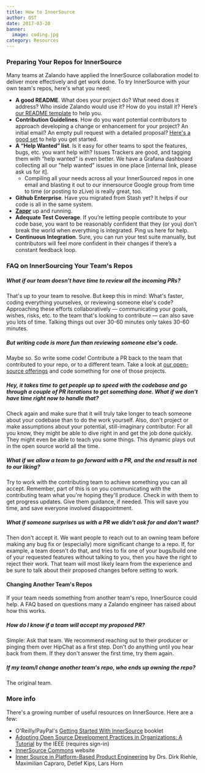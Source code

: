 ```yaml
---
title: How to InnerSource
author: OST
date: 2017-03-20
banner:
  image: coding.jpg
category: Resources
---
```


### Preparing Your Repos for InnerSource
Many teams at Zalando have applied the InnerSource collaboration model to deliver more effectively and get work done. To try InnerSource with your own team's repos, here's what you need:

- **A good README**. What does your project do? What need does it address? Who inside Zalando would use it? How do you install it? Here’s [our README template](https://github.com/zalando/zalando-howto-open-source/blob/master/READMEtemplate.md) to help you.
- **Contribution Guidelines**. How do you want potential contributors to approach developing a change or enhancement for your project? An initial email? An empty pull request with a detailed proposal? [Here's a good set](https://github.com/zalando/skipper/blob/master/CONTRIBUTING.md) to help you get started.
- **A “Help Wanted” list**. Is it easy for other teams to spot the features, bugs, etc. you want help with? Issues Trackers are good, and tagging them with “help wanted” is even better. We have a Grafana dashboard collecting all our "help wanted" issues in one place [internal link, please ask us for it].
  - Compiling all your needs across all your InnerSourced repos in one email and blasting it out to our innersource Google group from time to time (or posting to zLive) is really great, too.
- **Github Enterprise**. Have you migrated from Stash yet? It helps if our code is all in the same system.
- **[Zappr](https://github.com/zalando/zappr)** up and running.
- **Adequate Test Coverage**. If you’re letting people contribute to your code base, you want to be reasonably confident that they (or you) don’t break the world when everything is integrated. Ping us here for help.
- **Continuous Integration**. Sure, you can run your test suite manually, but contributors will feel more confident in their changes if there’s a constant feedback loop. 

### FAQ on InnerSourcing Your Team's Repos

##### What if our team doesn't have time to review all the incoming PRs?
That's up to your team to resolve. But keep this in mind: What's faster, coding everything yourselves, or reviewing someone else's code? Approaching these efforts collaboratively — communicating your goals, wishes, risks, etc. to the team that's looking to contribute — can also save you lots of time. Talking things out over 30-60 minutes only takes 30-60 minutes.

##### But writing code is more fun than reviewing someone else's code. 
Maybe so. So write some code! Contribute a PR back to the team that contributed to your repo, or to a different team. Take a look at [our open-source offerings](https://zalando.github.io/) and code something for one of those projects.

##### Hey, it takes time to get people up to speed with the codebase and go through a couple of PR iterations to get something done. What if we don't have time right now to handle that?
Check again and make sure that it will truly take longer to teach someone about your codebase than to do the work yourself. Also, don't project or make assumptions about your potential, still-imaginary contributor: For all you know, they might be able to dive right in and get the job done quickly. They might even be able to teach you some things. This dynamic plays out in the open source world all the time.

##### What if we allow a team to go forward with a PR, and the end result is not to our liking?
Try to work with the contributing team to achieve something you can all accept. Remember, part of this is on you communicating with the contributing team what you're hoping they'll produce. Check in with them to get progress updates. Give them guidance, if needed. This will save you time, and save everyone involved disappointment.

##### What if someone surprises us with a PR we didn't ask for and don't want?
Then don't accept it. We want people to reach out to an owning team before making any bug fix or (especially) more significant change to a repo. If, for example, a team doesn't do that, and tries to fix one of your bugs/build one of your requested features without talking to you, then you have the right to reject their work. That team will most likely learn from the experience and be sure to talk about their proposed changes before setting to work. 

#### Changing Another Team's Repos
If your team needs something from another team's repo, InnerSource could help. A FAQ based on questions many a Zalando engineer has raised about how this works.

##### How do I know if a team will accept my proposed PR? 
Simple: Ask that team. We recommend reaching out to their producer or pinging them over HipChat as a first step. Don't do anything until you hear back from them. If they don't answer the first time, try them again.

##### If my team/I change another team's repo, who ends up owning the repo?
The original team.

### More info
There's a growing number of useful resources on InnerSource. Here are a few:
- O'Reilly/PayPal's [Getting Started With InnerSource](https://www.oreilly.com/ideas/getting-started-with-innersource) booklet
- [Adopting Open Source Development Practices in Organizations: A Tutorial](http://ieeexplore.ieee.org/document/6809709/) by the IEEE (requires sign-in)
- [InnerSource Commons](http://innersourcecommons.org) website
- [Inner Source in Platform-Based Product
Engineering](https://dirkriehle.com/wp-content/uploads/2016/06/riehle-capraro-horn-kips-inner-source-in-product-line-engineering-platform-based-products.pdf) by Drs. Dirk Riehle, Maximilian Capraro, Detlef Kips, Lars Horn
